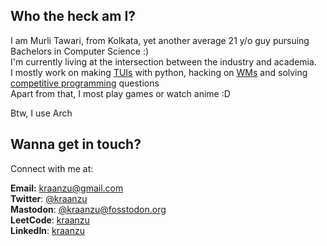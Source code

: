 ## Who the heck am I? 


I am Murli Tawari, from Kolkata, yet another average 21 y/o guy pursuing Bachelors in Computer Science :) \
I'm currently living at the intersection between the industry and academia.\
I mostly work on making [TUIs](https://en.wikipedia.org/wiki/Text-based_user_interface) with python, hacking on [WMs](https://en.wikipedia.org/wiki/Window_manager) and solving [competitive programming](https://en.wikipedia.org/wiki/Competitive_programming) questions \
Apart from that, I most play games or watch anime :D


Btw, I use Arch


## Wanna get in touch?

Connect with me at:

**Email:** kraanzu@gmail.com \
**Twitter**: [@kraanzu](https://twitter.com/kraanzu) \
**Mastodon**: [@kraanzu@fosstodon.org](https://fosstodon.org/web/@kraanzu) \
**LeetCode**: [kraanzu](https://leetcode.com/kraanzu/) \
**LinkedIn**: [kraanzu](https://www.linkedin.com/in/kraanzu/)
